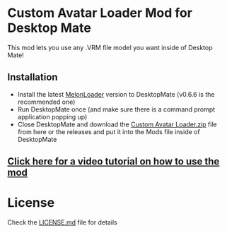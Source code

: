 # Custom Avatar Loader Mod for Desktop Mate

This mod lets you use any .VRM file model you want inside of Desktop Mate!
## Installation
- Install the latest [MelonLoader](https://github.com/LavaGang/MelonLoader/releases/download/v0.6.6/MelonLoader.Installer.exe) version to DesktopMate (v0.6.6 is the recommended one)
- Run DesktopMate once (and make sure there is a command prompt application popping up)
- Close DesktopMate and download the [Custom Avatar Loader.zip](https://github.com/YusufOzmen01/desktopmate-custom-avatar-loader/releases/download/v1.0.2/Custom.Avatar.Loader.zip) file from here or the releases and put it into the Mods file inside of DesktopMate

## [Click here for a video tutorial on how to use the mod]([https://youtu.be/CqjfT6QzRLM)

# License
Check the [LICENSE.md](LICENSE.md) file for details
